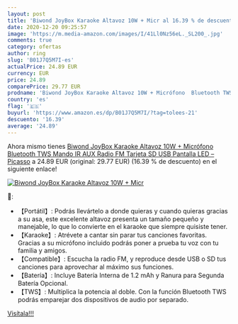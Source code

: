 ```yaml
---
layout: post
title: 'Biwond JoyBox Karaoke Altavoz 10W + Micr al 16.39 % de descuento'
date: 2020-12-20 09:25:57
image: 'https://m.media-amazon.com/images/I/41Ll0Nz56eL._SL200_.jpg'
comments: true
category: ofertas
author: ring
slug: 'B01J7Q5M7I-es'
actualPrice: 24.89 EUR
currency: EUR
price: 24.89
comparePrice: 29.77 EUR
prodname: 'Biwond JoyBox Karaoke Altavoz 10W + Micrófono  Bluetooth TWS  Mando IR AUX  Radio FM  Tarjeta SD  USB  Pantalla LED  – Picasso'
country: 'es'
flag: '🇪🇸'
buyurl: 'https://www.amazon.es/dp/B01J7Q5M7I/?tag=tolees-21'
descuento: '16.39'
average: '24.89'
---
```


Ahora mismo tienes [Biwond JoyBox Karaoke Altavoz 10W + Micrófono  Bluetooth TWS  Mando IR AUX  Radio FM  Tarjeta SD  USB  Pantalla LED  – Picasso](https://www.amazon.es/dp/B01J7Q5M7I/?tag=tolees-21) a 24.89 EUR (original: 29.77 EUR) (16.39 %  de descuento) en el siguiente enlace!

[![Biwond JoyBox Karaoke Altavoz 10W + Micr](https://m.media-amazon.com/images/I/41Ll0Nz56eL._SL200_.jpg)](https://www.amazon.es/dp/B01J7Q5M7I/?tag=tolees-21)

🔎:

- 【Portátil】: Podrás llevártelo a donde quieras y cuando quieras gracias a su asa, este excelente altavoz presenta un tamaño pequeño y manejable, lo que lo convierte en el karaoke que siempre quisiste tener.
- 【Karaoke】: Atrévete a cantar sin parar tus canciones favoritas. Gracias a su micrófono incluido podrás poner a prueba tu voz con tu familia y amigos.
- 【Compatible】: Escucha la radio FM, y reproduce desde USB o SD tus canciones para aprovechar al máximo sus funciones.
- 【Batería】: Incluye Batería Interna de 1.2 mAh y Ranura para Segunda Batería Opcional.
- 【TWS】: Multiplica la potencia al doble. Con la función Bluetooth TWS podrás emparejar dos dispositivos de audio por separado.

[Visítala!!!](https://www.amazon.es/dp/B01J7Q5M7I/?tag=tolees-21)

